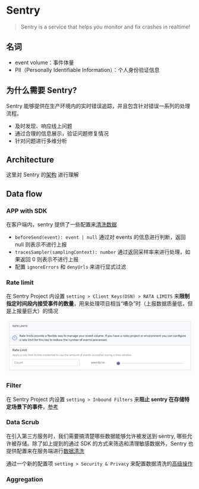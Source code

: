 # Sentry

> Sentry is a service that helps you monitor and fix crashes in realtime!

## 名词

- event volume：事件体量
- PII（Personally Identifiable Information）：个人身份验证信息

## 为什么需要 Sentry?

Sentry 能够提供在生产环境内的实时错误追踪，并且包含针对错误一系列的处理流程。

- 及时发现、响应线上问题
- 通过合理的信息展示，验证问题修复情况
- 针对问题进行多维分析

## Architecture

这里对 Sentry 的[架构](https://develop.sentry.dev/architecture/) 进行理解






## Data flow

### APP with SDK

在客户端内，sentry 提供了一些配置来[清洗数据](https://docs.sentry.io/platforms/javascript/configuration/filtering/#using-beforesend)

- `beforeSend(event): event | null` 通过对 events 的信息进行判断，返回 null 则表示不进行上报
- `tracesSampler(samplingContext): number`  通过返回采样率来进行处理，如果返回 0 则表示不进行上报
- 配置 `ignoreErrors` 和 `denyUrls` 来进行显式过滤

### Rate limit

在 Sentry Project 内设置  `setting > Client Keys(DSN) > RATA LIMITS` 来<b>限制指定时间段内接受事件的数量</b>，用来处理项目相当“嘈杂”时（上报数据质量低，但是上报量巨大）的情况

<img src="../assets/sentry/rate-limits.png" alt="rate-limits" />

### Filter

在 Sentry Project 内设置 `setting > Inbound Filters` 来<b>阻止 sentry 在存储特定场景下的事件</b>，[参考](https://docs.sentry.io/product/data-management-settings/filtering/)

### Data Scrub

在引入第三方服务时，我们需要搞清楚哪些数据能够允许被发送到 sentry, 哪些允许被存储。除了如上提到的通过 SDK 的方式来筛选和清理敏感数据外，Sentry 也提供配置来在服务端进行[数据清洗](https://docs.sentry.io/product/data-management-settings/server-side-scrubbing/)

通过一个新的配置项 `setting > Security & Privacy` 来配置数据清洗的[高级操作](https://docs.sentry.io/product/data-management-settings/advanced-datascrubbing/)


### Aggregation

